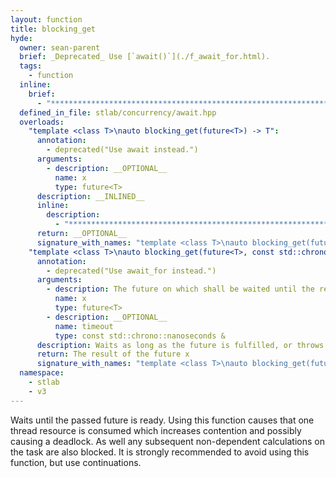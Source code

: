 ```yaml
---
layout: function
title: blocking_get
hyde:
  owner: sean-parent
  brief: _Deprecated_ Use [`await()`](./f_await_for.html).
  tags:
    - function
  inline:
    brief:
      - "***********************************************************************************************"
  defined_in_file: stlab/concurrency/await.hpp
  overloads:
    "template <class T>\nauto blocking_get(future<T>) -> T":
      annotation:
        - deprecated("Use await instead.")
      arguments:
        - description: __OPTIONAL__
          name: x
          type: future<T>
      description: __INLINED__
      inline:
        description:
          - "***********************************************************************************************"
      return: __OPTIONAL__
      signature_with_names: "template <class T>\nauto blocking_get(future<T> x) -> T"
    "template <class T>\nauto blocking_get(future<T>, const std::chrono::nanoseconds &) -> decltype(x.get_try())":
      annotation:
        - deprecated("Use await_for instead.")
      arguments:
        - description: The future on which shall be waited until the result is ready
          name: x
          type: future<T>
        - description: __OPTIONAL__
          name: timeout
          type: const std::chrono::nanoseconds &
      description: Waits as long as the future is fulfilled, or throws the occurred exception
      return: The result of the future x
      signature_with_names: "template <class T>\nauto blocking_get(future<T> x, const std::chrono::nanoseconds & timeout) -> decltype(x.get_try())"
  namespace:
    - stlab
    - v3
---
```


Waits until the passed future is ready. Using this function causes that one thread resource is consumed which increases contention and possibly causing a deadlock. As well any subsequent non-dependent calculations on the task are also blocked. It is strongly recommended to avoid using this function, but use continuations.
